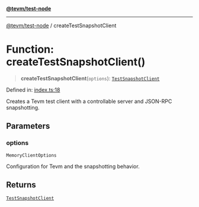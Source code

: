 [**@tevm/test-node**](../README.md)

***

[@tevm/test-node](../globals.md) / createTestSnapshotClient

# Function: createTestSnapshotClient()

> **createTestSnapshotClient**(`options`): [`TestSnapshotClient`](../type-aliases/TestSnapshotClient.md)

Defined in: [index.ts:18](https://github.com/evmts/tevm-monorepo/blob/main/extensions/test-node/src/index.ts#L18)

Creates a Tevm test client with a controllable server and JSON-RPC snapshotting.

## Parameters

### options

`MemoryClientOptions`

Configuration for Tevm and the snapshotting behavior.

## Returns

[`TestSnapshotClient`](../type-aliases/TestSnapshotClient.md)
